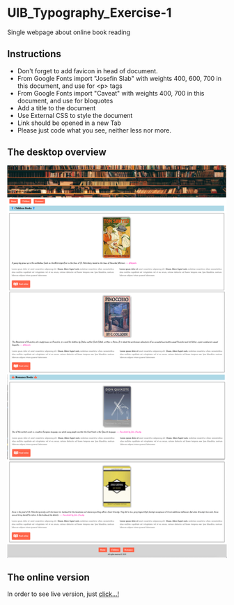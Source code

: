 # UIB_Typography_Exercise-1

Single webpage about online book reading

## Instructions

- Don't forget to add favicon in head of document.
- From Google Fonts import "Josefin Slab" with weights 400, 600, 700 in this document, and use for \<p> tags
- From Google Fonts import "Caveat" with weights 400, 700 in this document, and use for bloquotes
- Add a title to the document
- Use External CSS to style the document
- Link should be opened in a new Tab
- Please just code what you see, neither less nor more.

## The desktop overview

![The overview](./images/desktop.png "The general overview")

## The online version

In order to see live version, just [click...!](https://hsnakk.github.io/UIB_Typography_Exercise-1/)
